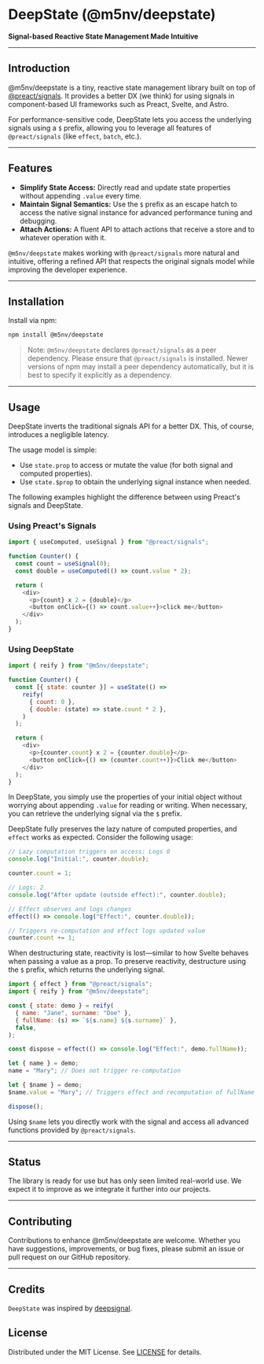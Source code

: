 # DeepState (@m5nv/deepstate)

**Signal-based Reactive State Management Made Intuitive**

---

## Introduction

@m5nv/deepstate is a tiny, reactive state management library built on top of
[@preact/signals][preact/signals]. It provides a better DX (we think) for using
signals in component-based UI frameworks such as Preact, Svelte, and Astro.

For performance-sensitive code, DeepState lets you access the underlying signals
using a `$` prefix, allowing you to leverage all features of `@preact/signals`
(like `effect`, `batch`, etc.).

[preact/signals]: https://github.com/preactjs/signals

---

## Features

- **Simplify State Access:** Directly read and update state properties without
  appending `.value` every time.
- **Maintain Signal Semantics:** Use the `$` prefix as an escape hatch to access
  the native signal instance for advanced performance tuning and debugging.
- **Attach Actions:** A fluent API to attach actions that receive a store and to
  whatever operation with it.

`@m5nv/deepstate` makes working with `@preact/signals` more natural and
intuitive, offering a refined API that respects the original signals model while
improving the developer experience.

---

## Installation

Install via npm:

```bash
npm install @m5nv/deepstate
```

> Note: `@m5nv/deepstate` declares `@preact/signals` as a peer dependency.
> Please ensure that `@preact/signals` is installed. Newer versions of npm may
> install a peer dependency automatically, but it is best to specify it
> explicitly as a dependency.

---

## Usage

DeepState inverts the traditional signals API for a better DX. This, of course,
introduces a negligible latency.

The usage model is simple:

- Use `state.prop` to access or mutate the value (for both signal and computed
  properties).
- Use `state.$prop` to obtain the underlying signal instance when needed.

The following examples highlight the difference between using Preact's signals
and DeepState.

### Using Preact's Signals

```js
import { useComputed, useSignal } from "@preact/signals";

function Counter() {
  const count = useSignal(0);
  const double = useComputed(() => count.value * 2);

  return (
    <div>
      <p>{count} x 2 = {double}</p>
      <button onClick={() => count.value++}>click me</button>
    </div>
  );
}
```

### Using DeepState

```js
import { reify } from "@m5nv/deepstate";

function Counter() {
  const [{ state: counter }] = useState(() =>
    reify(
      { count: 0 },
      { double: (state) => state.count * 2 },
    )
  );

  return (
    <div>
      <p>{counter.count} x 2 = {counter.double}</p>
      <button onClick={() => (counter.count++)}>Click me</button>
    </div>
  );
}
```

In DeepState, you simply use the properties of your initial object without
worrying about appending `.value` for reading or writing. When necessary, you
can retrieve the underlying signal via the `$` prefix.

DeepState fully preserves the lazy nature of computed properties, and `effect`
works as expected. Consider the following usage:

```js
// Lazy computation triggers on access: Logs 0
console.log("Initial:", counter.double);

counter.count = 1;

// Logs: 2
console.log("After update (outside effect):", counter.double);

// Effect observes and logs changes
effect(() => console.log("Effect:", counter.double));

// Triggers re-computation and effect logs updated value
counter.count += 1;
```

When destructuring state, reactivity is lost—similar to how Svelte behaves when
passing a value as a prop. To preserve reactivity, destructure using the `$`
prefix, which returns the underlying signal.

```js
import { effect } from "@preact/signals";
import { reify } from "@m5nv/deepstate";

const { state: demo } = reify(
  { name: "Jane", surname: "Doe" },
  { fullName: (s) => `${s.name} ${s.surname}` },
  false,
);

const dispose = effect(() => console.log("Effect:", demo.fullName));

let { name } = demo;
name = "Mary"; // Does not trigger re-computation

let { $name } = demo;
$name.value = "Mary"; // Triggers effect and recomputation of fullName

dispose();
```

Using `$name` lets you directly work with the signal and access all advanced
functions provided by `@preact/signals`.

---

## Status

The library is ready for use but has only seen limited real-world use. We expect
it to improve as we integrate it further into our projects.

---

## Contributing

Contributions to enhance @m5nv/deepstate are welcome. Whether you have
suggestions, improvements, or bug fixes, please submit an issue or pull request
on our GitHub repository.

---

## Credits

`DeepState` was inspired by [deepsignal].

[deepsignal]: https://github.com/luisherranz/deepsignal

## License

Distributed under the MIT License. See [LICENSE](../LICENSE) for details.
